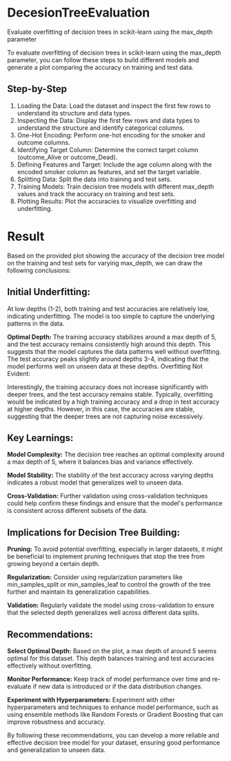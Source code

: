 # DecesionTreeEvaluation
Evaluate overfitting of decision trees in scikit-learn using the max_depth parameter

To evaluate overfitting of decision trees in scikit-learn using the max_depth parameter, you can follow these steps to build different models and generate a plot comparing the accuracy on training and test data. 

## Step-by-Step

1.  Loading the Data: Load the dataset and inspect the first few rows to understand its structure and data types.
2.  Inspecting the Data: Display the first few rows and data types to understand the structure and identify categorical columns.
3.  One-Hot Encoding: Perform one-hot encoding for the smoker and outcome columns.
4.  Identifying Target Column: Determine the correct target column (outcome_Alive or outcome_Dead).
5.  Defining Features and Target: Include the age column along with the encoded smoker column as features, and set the target variable.
6.  Splitting Data: Split the data into training and test sets.
7.  Training Models: Train decision tree models with different max_depth values and track the accuracy on training and test sets.
8.  Plotting Results: Plot the accuracies to visualize overfitting and underfitting.

# Result

Based on the provided plot showing the accuracy of the decision tree model on the training and test sets for varying max_depth, we can draw the following conclusions:

## Initial Underfitting:

At low depths (1-2), both training and test accuracies are relatively low, indicating underfitting. The model is too simple to capture the underlying patterns in the data.

**Optimal Depth:** The training accuracy stabilizes around a max depth of 5, and the test accuracy remains consistently high around this depth. This suggests that the model captures the data patterns well without overfitting.
The test accuracy peaks slightly around depths 3-4, indicating that the model performs well on unseen data at these depths.
Overfitting Not Evident:

Interestingly, the training accuracy does not increase significantly with deeper trees, and the test accuracy remains stable. Typically, overfitting would be indicated by a high training accuracy and a drop in test accuracy at higher depths. However, in this case, the accuracies are stable, suggesting that the deeper trees are not capturing noise excessively.

## Key Learnings:

**Model Complexity:** The decision tree reaches an optimal complexity around a max depth of 5, where it balances bias and variance effectively.

**Model Stability:** The stability of the test accuracy across varying depths indicates a robust model that generalizes well to unseen data.

**Cross-Validation:** Further validation using cross-validation techniques could help confirm these findings and ensure that the model's performance is consistent across different subsets of the data.

## Implications for Decision Tree Building:

**Pruning:** To avoid potential overfitting, especially in larger datasets, it might be beneficial to implement pruning techniques that stop the tree from growing beyond a certain depth.

**Regularization:** Consider using regularization parameters like min_samples_split or min_samples_leaf to control the growth of the tree further and maintain its generalization capabilities.

**Validation:** Regularly validate the model using cross-validation to ensure that the selected depth generalizes well across different data splits.

## Recommendations:

**Select Optimal Depth:** Based on the plot, a max depth of around 5 seems optimal for this dataset. This depth balances training and test accuracies effectively without overfitting.

**Monitor Performance:** Keep track of model performance over time and re-evaluate if new data is introduced or if the data distribution changes.

**Experiment with Hyperparameters:** Experiment with other hyperparameters and techniques to enhance model performance, such as using ensemble methods like Random Forests or Gradient Boosting that can improve robustness and accuracy.

By following these recommendations, you can develop a more reliable and effective decision tree model for your dataset, ensuring good performance and generalization to unseen data.
